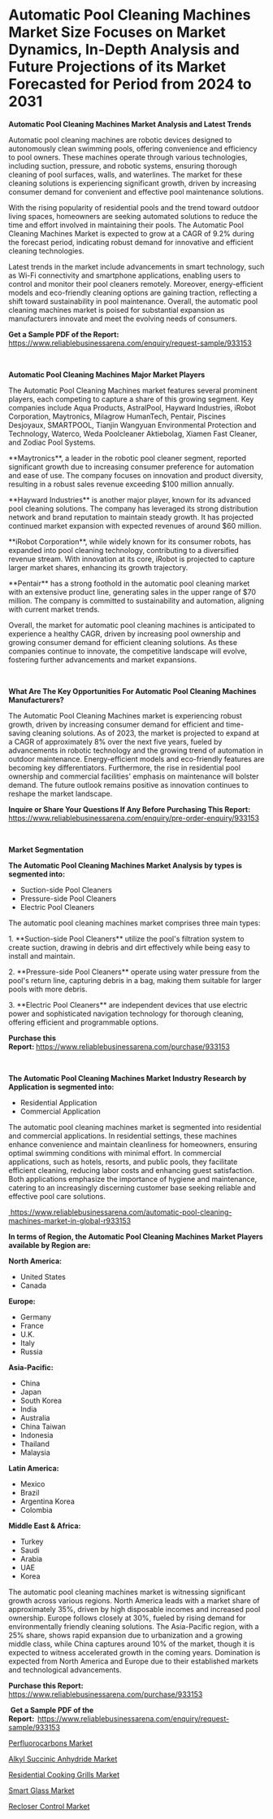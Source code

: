 <p><h1>Automatic Pool Cleaning Machines Market Size Focuses on Market Dynamics, In-Depth Analysis and Future Projections of its Market Forecasted for Period from 2024 to 2031</h1></p><p><strong>Automatic Pool Cleaning Machines Market Analysis and Latest Trends</strong></p>
<p><p>Automatic pool cleaning machines are robotic devices designed to autonomously clean swimming pools, offering convenience and efficiency to pool owners. These machines operate through various technologies, including suction, pressure, and robotic systems, ensuring thorough cleaning of pool surfaces, walls, and waterlines. The market for these cleaning solutions is experiencing significant growth, driven by increasing consumer demand for convenient and effective pool maintenance solutions.</p><p>With the rising popularity of residential pools and the trend toward outdoor living spaces, homeowners are seeking automated solutions to reduce the time and effort involved in maintaining their pools. The Automatic Pool Cleaning Machines Market is expected to grow at a CAGR of 9.2% during the forecast period, indicating robust demand for innovative and efficient cleaning technologies.</p><p>Latest trends in the market include advancements in smart technology, such as Wi-Fi connectivity and smartphone applications, enabling users to control and monitor their pool cleaners remotely. Moreover, energy-efficient models and eco-friendly cleaning options are gaining traction, reflecting a shift toward sustainability in pool maintenance. Overall, the automatic pool cleaning machines market is poised for substantial expansion as manufacturers innovate and meet the evolving needs of consumers.</p></p>
<p><strong>Get a Sample PDF of the Report:&nbsp;</strong> <a href="https://www.reliablebusinessarena.com/enquiry/request-sample/933153?utm_campaign=1420&utm_medium=2&utm_source=Github&utm_content=ia&utm_term=25122024&utm_id=automatic-pool-cleaning-machines">https://www.reliablebusinessarena.com/enquiry/request-sample/933153</a></p>
<p>&nbsp;</p>
<p><strong>Automatic Pool Cleaning Machines Major Market Players</strong></p>
<p><p>The Automatic Pool Cleaning Machines market features several prominent players, each competing to capture a share of this growing segment. Key companies include Aqua Products, AstralPool, Hayward Industries, iRobot Corporation, Maytronics, Milagrow HumanTech, Pentair, Piscines Desjoyaux, SMARTPOOL, Tianjin Wangyuan Environmental Protection and Technology, Waterco, Weda Poolcleaner Aktiebolag, Xiamen Fast Cleaner, and Zodiac Pool Systems.</p><p>**Maytronics**, a leader in the robotic pool cleaner segment, reported significant growth due to increasing consumer preference for automation and ease of use. The company focuses on innovation and product diversity, resulting in a robust sales revenue exceeding $100 million annually. </p><p>**Hayward Industries** is another major player, known for its advanced pool cleaning solutions. The company has leveraged its strong distribution network and brand reputation to maintain steady growth. It has projected continued market expansion with expected revenues of around $60 million.</p><p>**iRobot Corporation**, while widely known for its consumer robots, has expanded into pool cleaning technology, contributing to a diversified revenue stream. With innovation at its core, iRobot is projected to capture larger market shares, enhancing its growth trajectory.</p><p>**Pentair** has a strong foothold in the automatic pool cleaning market with an extensive product line, generating sales in the upper range of $70 million. The company is committed to sustainability and automation, aligning with current market trends.</p><p>Overall, the market for automatic pool cleaning machines is anticipated to experience a healthy CAGR, driven by increasing pool ownership and growing consumer demand for efficient cleaning solutions. As these companies continue to innovate, the competitive landscape will evolve, fostering further advancements and market expansions.</p></p>
<p>&nbsp;</p>
<p><strong>What Are The Key Opportunities For Automatic Pool Cleaning Machines Manufacturers?</strong></p>
<p><p>The Automatic Pool Cleaning Machines market is experiencing robust growth, driven by increasing consumer demand for efficient and time-saving cleaning solutions. As of 2023, the market is projected to expand at a CAGR of approximately 8% over the next five years, fueled by advancements in robotic technology and the growing trend of automation in outdoor maintenance. Energy-efficient models and eco-friendly features are becoming key differentiators. Furthermore, the rise in residential pool ownership and commercial facilities' emphasis on maintenance will bolster demand. The future outlook remains positive as innovation continues to reshape the market landscape.</p></p>
<p><strong>Inquire or Share Your Questions If Any Before Purchasing This Report:</strong> <a href="https://www.reliablebusinessarena.com/enquiry/pre-order-enquiry/933153?utm_campaign=1420&utm_medium=2&utm_source=Github&utm_content=ia&utm_term=25122024&utm_id=automatic-pool-cleaning-machines">https://www.reliablebusinessarena.com/enquiry/pre-order-enquiry/933153</a></p>
<p>&nbsp;</p>
<p><strong>Market Segmentation</strong></p>
<p><strong>The Automatic Pool Cleaning Machines Market Analysis by types is segmented into:</strong></p>
<p><ul><li>Suction-side Pool Cleaners</li><li>Pressure-side Pool Cleaners</li><li>Electric Pool Cleaners</li></ul></p>
<p><p>The automatic pool cleaning machines market comprises three main types: </p><p>1. **Suction-side Pool Cleaners** utilize the pool's filtration system to create suction, drawing in debris and dirt effectively while being easy to install and maintain.</p><p>2. **Pressure-side Pool Cleaners** operate using water pressure from the pool's return line, capturing debris in a bag, making them suitable for larger pools with more debris.</p><p>3. **Electric Pool Cleaners** are independent devices that use electric power and sophisticated navigation technology for thorough cleaning, offering efficient and programmable options.</p></p>
<p><strong>Purchase this Report:&nbsp;</strong><a href="https://www.reliablebusinessarena.com/purchase/933153?utm_campaign=1420&utm_medium=2&utm_source=Github&utm_content=ia&utm_term=25122024&utm_id=automatic-pool-cleaning-machines">https://www.reliablebusinessarena.com/purchase/933153</a></p>
<p>&nbsp;</p>
<p><strong>The Automatic Pool Cleaning Machines Market Industry Research by Application is segmented into:</strong></p>
<p><ul><li>Residential Application</li><li>Commercial Application</li></ul></p>
<p><p>The automatic pool cleaning machines market is segmented into residential and commercial applications. In residential settings, these machines enhance convenience and maintain cleanliness for homeowners, ensuring optimal swimming conditions with minimal effort. In commercial applications, such as hotels, resorts, and public pools, they facilitate efficient cleaning, reducing labor costs and enhancing guest satisfaction. Both applications emphasize the importance of hygiene and maintenance, catering to an increasingly discerning customer base seeking reliable and effective pool care solutions.</p></p>
<p><a href="https://www.reliablebusinessarena.com/automatic-pool-cleaning-machines-market-in-global-r933153?utm_campaign=1420&utm_medium=2&utm_source=Github&utm_content=ia&utm_term=25122024&utm_id=automatic-pool-cleaning-machines">&nbsp;https://www.reliablebusinessarena.com/automatic-pool-cleaning-machines-market-in-global-r933153</a></p>
<p><strong>In terms of Region, the Automatic Pool Cleaning Machines Market Players available by Region are:</strong></p>
<p>
    <p> <strong> North America: </strong>
        <ul>
            <li>United States</li>
            <li>Canada</li>
        </ul>
        </p> 
    <p> <strong> Europe: </strong>
        <ul>
            <li>Germany</li>
            <li>France</li>
            <li>U.K.</li>
            <li>Italy</li>
            <li>Russia</li>
        </ul>
        </p> 
    <p> <strong> Asia-Pacific: </strong>
        <ul>
            <li>China</li>
            <li>Japan</li>
            <li>South Korea</li>
            <li>India</li>
            <li>Australia</li>
            <li>China Taiwan</li>
            <li>Indonesia</li>
            <li>Thailand</li>
            <li>Malaysia</li>
        </ul>
        </p> 
    <p> <strong> Latin America: </strong>
        <ul>
            <li>Mexico</li>
            <li>Brazil</li>
            <li>Argentina Korea</li>
            <li>Colombia</li>
        </ul>
        </p> 
    <p> <strong> Middle East & Africa: </strong>
        <ul>
            <li>Turkey</li>
            <li>Saudi</li>
            <li>Arabia</li>
            <li>UAE</li>
            <li>Korea</li>
        </ul>
    </p>
    </p>
<p><p>The automatic pool cleaning machines market is witnessing significant growth across various regions. North America leads with a market share of approximately 35%, driven by high disposable incomes and increased pool ownership. Europe follows closely at 30%, fueled by rising demand for environmentally friendly cleaning solutions. The Asia-Pacific region, with a 25% share, shows rapid expansion due to urbanization and a growing middle class, while China captures around 10% of the market, though it is expected to witness accelerated growth in the coming years. Domination is expected from North America and Europe due to their established markets and technological advancements.</p></p>
<p><strong>Purchase this Report: </strong><a href="https://www.reliablebusinessarena.com/purchase/933153?utm_campaign=1420&utm_medium=2&utm_source=Github&utm_content=ia&utm_term=25122024&utm_id=automatic-pool-cleaning-machines">https://www.reliablebusinessarena.com/purchase/933153</a></p>
<p>&nbsp;<strong>Get a Sample PDF of the Report:&nbsp;&nbsp;</strong><a href="https://www.reliablebusinessarena.com/enquiry/request-sample/933153?utm_campaign=1420&utm_medium=2&utm_source=Github&utm_content=ia&utm_term=25122024&utm_id=automatic-pool-cleaning-machines">https://www.reliablebusinessarena.com/enquiry/request-sample/933153</a></p>
<p><strong></strong></p>
<p><p><a href="https://www.linkedin.com/pulse/market-insights-perfluorocarbonsmarket-trends-past-patterns-future-9l2re?utm_campaign=1420&utm_medium=2&utm_source=Github&utm_content=ia&utm_term=25122024&utm_id=automatic-pool-cleaning-machines">Perfluorocarbons Market</a></p><p><a href="https://www.linkedin.com/pulse/alkyl-succinic-anhydridemarketinsightsmarketsizeandgrowthprospectswithanestimatedcagrof52from2024to2031-dleje?utm_campaign=1420&utm_medium=2&utm_source=Github&utm_content=ia&utm_term=25122024&utm_id=automatic-pool-cleaning-machines">Alkyl Succinic Anhydride Market</a></p><p><a href="https://github.com/willjis/Market-Research-Report-List-1/blob/main/residential-cooking-grills-market.md?utm_campaign=1420&utm_medium=2&utm_source=Github&utm_content=ia&utm_term=25122024&utm_id=automatic-pool-cleaning-machines">Residential Cooking Grills Market</a></p><p><a href="https://www.linkedin.com/pulse/smart-glass-industry-market-analysis-evaluating-size-cagr-117-wkybe?utm_campaign=1420&utm_medium=2&utm_source=Github&utm_content=ia&utm_term=25122024&utm_id=automatic-pool-cleaning-machines">Smart Glass Market</a></p><p><a href="https://www.linkedin.com/pulse/in-depth-market-analysis-recloser-control-trends-size-projected-yethe?utm_campaign=1420&utm_medium=2&utm_source=Github&utm_content=ia&utm_term=25122024&utm_id=automatic-pool-cleaning-machines">Recloser Control Market</a></p></p>
